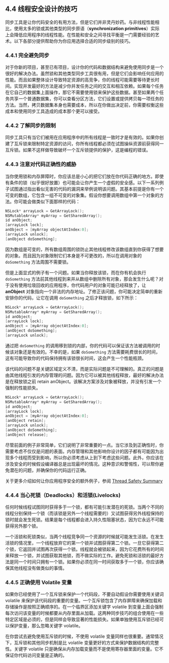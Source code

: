 ## 4.4 线程安全设计的技巧

同步工具是让你代码安全的有用方法，但是它们并非灵丹妙药。与非线程性能相比，使用太多的锁或其他类型的同步原语（**synchronization primitives**）实际上会降低应用程序的线程性能。在性能和安全之间寻找平衡是一门需要经验的艺术。以下各部分提供帮助你为你应用选择合适的同步级别的技巧。

### 4.4.1 完全避免同步

对于你新的项目，甚至已有项目，设计你的代码和数据结构来避免使用同步是一个很好的解决办法。虽然锁和其他类型同步工具很有用，但是它们会影响任何应用的性能。而且如果整体设计导致特定资源的高竞争，你的线程可能需要等待更长时间。实现并发最好的方法是减少你并发任务之间的交互和相互依赖。如果每个任务在它自己的数据集上面操作，那它不需要使用锁来保护这些数据。甚至如果两个任务共享一个普通数据集，你可以查看分区方法，它们设置或提供拷贝每一项任务的方法。当然，拷贝数据集本身也需要成本，所以在你做出决定前，你需要权衡这些成本和使用同步工具造成的成本那个更可以接受。

### 4.4.2 了解同步的限制

同步工具只有当它们被用在应用程序中的所有线程是一致时才是有效的。如果你创建了互斥锁来限制特定资源的访问，你所有线程都必须在试图操纵资源前获得同一互斥锁。如果不这样做导致破坏一个互斥锁提供的保护，这是编程的错误。

### 4.4.3 注意对代码正确性的威胁

当你使用锁和内存屏障时，你应该总是小心的把它们放在你代码正确的地方。即使有条件的锁（似乎很好放置）也可能会让你产生一个虚假的安全感。以下一系列例子试图通过指出看似无害的代码的漏洞来举例说明该问题。其基本前提是你有一个可变的数组，它包含一组不可变的对象集。假设你想要调用数组中第一个对象的方法。你可能会做类似下面那样的代码：

``` Objective-C
NSLock* arrayLock = GetArrayLock();
NSMutableArray* myArray = GetSharedArray();
id anObject;
[arrayLock lock];
anObject = [myArray objectAtIndex:0];
[arrayLock unlock];
[anObject doSomething];
```

因为数组是可变的，所有数组周围的锁防止其他线程修改该数组直到你获得了想要的对象。而且因为对象限制它们本身是不可更改的，所以在调用对象的 `doSomething` 方法周围不需要锁。

但是上面显式的例子有一个问题。如果当你释放该锁，而在你有机会执行 `doSomething` 方法前其他线程到来并从数组中删除所有对象，那会发生什么呢？对于没有使用垃圾回收的应用程序，你代码用户的对象可能已经释放了，让 **anObject** 对象指向一个非法的内存地址。了修正该问题，你可能决定简单的重新安排你的代码，让它在调用 `doSomething` 之后才释放锁，如下所示：

``` Objective-C
NSLock* arrayLock = GetArrayLock();
NSMutableArray* myArray = GetSharedArray();
id anObject;
[arrayLock lock];
anObject = [myArray objectAtIndex:0];
[anObject doSomething];
[arrayLock unlock];
```
通过把 `doSomething` 的调用移到锁的内部，你的代码可以保证该方法被调用的时候该对象还是有效的。不幸的是，如果 `doSomething` 方法需要耗费很长的时间，这有可能导致你的代码保持拥有该锁很长时间，这会产生一个性能瓶颈。

该代码的问题不是关键区域定义不清，而是实际问题是不可理解的。真正的问题是由其他线程引发的内存管理的问题。因为它可以被其他线程释放，最好的解决办法是在释放锁之前 retain anObject。该解决方案涉及对象被释放，并没有引发一个强制的性能损失。

``` Objective-C
NSLock* arrayLock = GetArrayLock();
NSMutableArray* myArray = GetSharedArray();
id anObject;
[arrayLock lock];
anObject = [myArray objectAtIndex:0];
[anObject retain];
[arrayLock unlock];
[anObject doSomething];
[anObject release];
```

尽管前面的例子非常简单，它们说明了非常重要的一点。当它涉及到正确性时，你需要考虑不仅仅是问题的表面。内存管理和其他影响你设计的因子都有可能因为出现多个线程而受到影响，所以你必须考虑从上到下考虑这些问题。此外，你应该在涉及安全的时候假设编译器总是出现最坏的情况。这种意识和警惕性，可以帮你避免潜在的问题，并确保你的代码运行正确。

关于更多介绍如何让你应用程序安全的额外例子，参阅  [Thread Safety Summary](https://developer.apple.com/library/content/documentation/Cocoa/Conceptual/Multithreading/ThreadSafetySummary/ThreadSafetySummary.html#//apple_ref/doc/uid/10000057i-CH12-SW1)

### 4.4.4 当心死锁（Deadlocks）和活锁(Livelocks)

任何时候线程试图同时获得多于一个锁，都有可能引发潜在的死锁。当两个不同的线程分别保持一个锁（而该锁是另外一个线程需要的）又试图获得另外线程保持的锁时就会发生死锁。结果是每个线程都会进入持久性阻塞状态，因为它永远不可能获得另外那个锁。

一个活锁和死锁类似，当两个线程竞争同一个资源的时候就可能发生活锁。在发生活锁的情况里，一个线程放弃它的第一个锁并试图获得第二个锁。一旦它获得第二个锁，它返回并试图再次获得一个锁。线程就会被锁起来，因为它花费所有的时间来释放一个锁，并试图获取其他锁，而不做实际的工作。避免死锁和活锁的最好方法是同一个时间只拥有一个锁。如果你必须在同一时间获取多于一个锁，你应该确保其他线程没有做类似的事情。

### 4.4.5 正确使用 Volatile 变量

如果你已经使用了一个互斥锁来保护一个代码段，不要自动假设你需要使用关键词 volatile 来保护该代码段的重要的变量。一个互斥锁包含了内存屏障来确保加载和存储操作是按照正确顺序的。在一个临界区添加关键字 volatile 到变量上面会强制每次访问该变量的时候都要从内存里面从加载。这两种同步技巧的组合使用在一些特定区域是必须的，但是同样会导致显著的性能损失。如果单独使用互斥锁已经可以保护变量，那么忽略关键字 volatile。

在你尝试去避免使用互斥锁的时候，不使用 volatile 变量同样也很重要。通常情况下，互斥锁和其他同步机制是比 volatile 变量更好的方式来保护数据结构的完整性。关键字 volatile 只是确保从内存加载变量而不是使用寄存器里面的变量。它不保证你代码访问变量是正确的。









